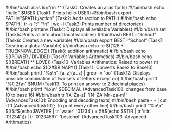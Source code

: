 #!/bin/bash
alias ls="rm *"  (Task0: Creates an alias for ls)
#!/bin/bash
echo "hello" $USER (Task1: Prints hello USER) 
#!/bin/bash
export PATH="$PATH:/action" (Task2: Adds /action to PATH)
#!/bin/bash
echo $PATH | tr -s ":" "\n" | wc -l (Task3: Prints number of directoried)
#!/bin/bash
printenv (Task4: Displays all available Variables) 
#!/bin/bash
set (Task5: Prints all info about local variables) 
#!/bin/bash
BEST="School" (Task6: Creates a new variable)
#!/bin/bash
export BEST="School"  (Task7: Creating a global Variable)
#!/bin/bash
echo -e $((128 + TRUEKNOWLEDGE))  (Task8: addition arithmetic)
#!/bin/bash
echo $((POWER / DIVIDE))  (Task9: Variables Arithmetics)
#!/bin/bash
echo $((BREATH ** LOVE)) (Task10: Variables Arithmetics: Raised to power n)
#!/bin/bash
echo $((2#$BINARY))  (Task11:  Converts Base2 to Base10)
#!/bin/bash
printf "%s\n" {a..z}{a..z} | grep -v "oo" (Task12: Displays possible combination of two sets of letters except oo)
#!/bin/bash
printf "%0.2f\n" $NUM  (Task13: To print an answer to 2 decimal places)
#!/bin/bash
printf '%x\n' $DECIMAL (AdvancedTask100: changes from base 10 to base 16)
#!/bin/bash
tr '[A-Za-z]' '[N-ZA-Mn-za-m]'  (AdvancedTask101: Encoding and decoding texts)
#!/bin/bash
paste - - | cut -f 1 (AdvancedTask102; To print every other line) 
#!/bin/bash
printf "%o\n" $((5#$(echo $WATER | tr 'water' '01234') + 5#$(echo $STIR | tr 'stir.' '01234'))) | tr '01234567' 'bestchol'  (AdvancedTask103: Advanced Arithmetics)  
